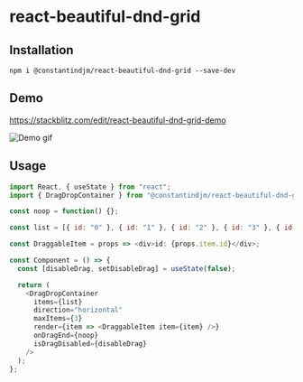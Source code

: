# react-beautiful-dnd-grid

## Installation

```
npm i @constantindjm/react-beautiful-dnd-grid --save-dev
```

## Demo

https://stackblitz.com/edit/react-beautiful-dnd-grid-demo

![Demo gif](./doc/demo.gif)

## Usage

```javascript
import React, { useState } from "react";
import { DragDropContainer } from "@constantindjm/react-beautiful-dnd-grid";

const noop = function() {};

const list = [{ id: "0" }, { id: "1" }, { id: "2" }, { id: "3" }, { id: "4" }];

const DraggableItem = props => <div>id: {props.item.id}</div>;

const Component = () => {
  const [disableDrag, setDisableDrag] = useState(false);

  return (
    <DragDropContainer
      items={list}
      direction="horizontal"
      maxItems={3}
      render={item => <DraggableItem item={item} />}
      onDragEnd={noop}
      isDragDisabled={disableDrag}
    />
  );
};
```
